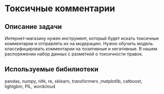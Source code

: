 # Токсичные комментарии
## Описание задачи
Интернет-магазину нужен инструмент, который будет искать токсичные комментарии и отправлять их на модерацию.
Нужно обучить модель классифицировать комментарии на позитивные и негативные. В нашем распоряжении набор данных с разметкой о токсичности правок.

## Используемые бибилиотеки
pandas, numpy, nltk, re, sklearn, transformers ,matplotlib, catboost, lightgbm, PIL, wordcloud 

